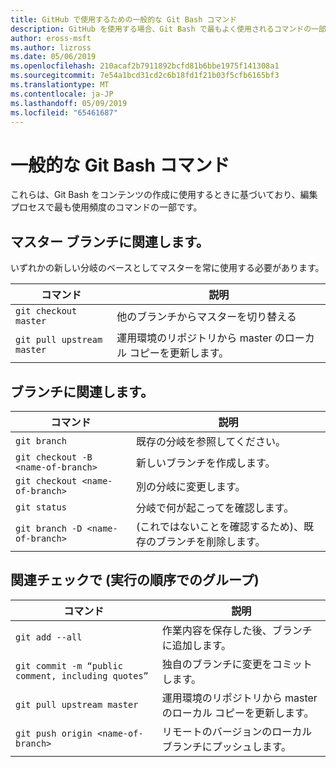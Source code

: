 ```yaml
---
title: GitHub で使用するための一般的な Git Bash コマンド
description: GitHub を使用する場合、Git Bash で最もよく使用されるコマンドの一部の一覧。
author: eross-msft
ms.author: lizross
ms.date: 05/06/2019
ms.openlocfilehash: 210acaf2b7911892bcfd81b6bbe1975f141308a1
ms.sourcegitcommit: 7e54a1bcd31cd2c6b18fd1f21b03f5cfb6165bf3
ms.translationtype: MT
ms.contentlocale: ja-JP
ms.lasthandoff: 05/09/2019
ms.locfileid: "65461687"
---
```

# <a name="common-git-bash-commands"></a>一般的な Git Bash コマンド

これらは、Git Bash をコンテンツの作成に使用するときに基づいており、編集プロセスで最も使用頻度のコマンドの一部です。

## <a name="master-branch-related"></a>マスター ブランチに関連します。

いずれかの新しい分岐のベースとしてマスターを常に使用する必要があります。

| コマンド | 説明 |
|---------|-------------|
| `git checkout master` | 他のブランチからマスターを切り替える |
| `git pull upstream master` | 運用環境のリポジトリから master のローカル コピーを更新します。 |

## <a name="branch-related"></a>ブランチに関連します。

| コマンド | 説明 |
|---------|-------------|
| `git branch` | 既存の分岐を参照してください。 |
| `git checkout -B <name-of-branch>` | 新しいブランチを作成します。 |
| `git checkout <name-of-branch>` | 別の分岐に変更します。 |
| `git status` | 分岐で何が起こってを確認します。 |
| `git branch -D <name-of-branch>` | (これではないことを確認するため)、既存のブランチを削除します。 |

## <a name="check-in-related-done-as-a-group-in-order"></a>関連チェックで (実行の順序でのグループ)

| コマンド | 説明 |
|---------|-------------|
| `git add --all` | 作業内容を保存した後、ブランチに追加します。 |
| `git commit -m “public comment, including quotes”` | 独自のブランチに変更をコミットします。 |
| `git pull upstream master` | 運用環境のリポジトリから master のローカル コピーを更新します。 |
| `git push origin <name-of-branch>` | リモートのバージョンのローカル ブランチにプッシュします。 |